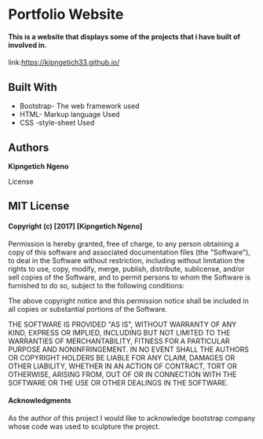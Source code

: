 # Portfolio Website

#### This is a website that displays some of the projects that i have built of involved in.

link:https://kipngetich33.github.io/

## Built With

* Bootstrap- The web framework used
* HTML- Markup language Used
* CSS -style-sheet Used

## Authors

**Kipngetich Ngeno**

License

## MIT License

#### Copyright (c) [2017] [Kipngetich Ngeno]

Permission is hereby granted, free of charge, to any person obtaining a copy
of this software and associated documentation files (the "Software"), to deal
in the Software without restriction, including without limitation the rights
to use, copy, modify, merge, publish, distribute, sublicense, and/or sell
copies of the Software, and to permit persons to whom the Software is
furnished to do so, subject to the following conditions:

The above copyright notice and this permission notice shall be included in all
copies or substantial portions of the Software.

THE SOFTWARE IS PROVIDED "AS IS", WITHOUT WARRANTY OF ANY KIND, EXPRESS OR
IMPLIED, INCLUDING BUT NOT LIMITED TO THE WARRANTIES OF MERCHANTABILITY,
FITNESS FOR A PARTICULAR PURPOSE AND NONINFRINGEMENT. IN NO EVENT SHALL THE
AUTHORS OR COPYRIGHT HOLDERS BE LIABLE FOR ANY CLAIM, DAMAGES OR OTHER
LIABILITY, WHETHER IN AN ACTION OF CONTRACT, TORT OR OTHERWISE, ARISING FROM,
OUT OF OR IN CONNECTION WITH THE SOFTWARE OR THE USE OR OTHER DEALINGS IN THE
SOFTWARE.

#### Acknowledgments

As the author of this project I would like to acknowledge bootstrap company whose code was used to sculpture the project.
